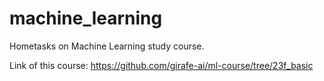 # machine_learning
Hometasks on Machine Learning study course.

Link of this course: https://github.com/girafe-ai/ml-course/tree/23f_basic

